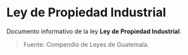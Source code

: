 # Ley de Propiedad Industrial

Documento informativo de la ley **Ley de Propiedad Industrial**.

> Fuente: Compendio de Leyes de Guatemala.